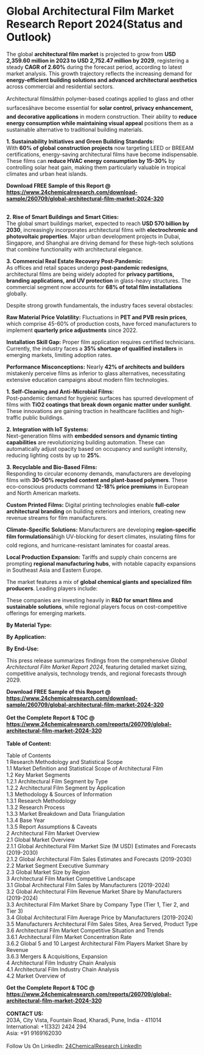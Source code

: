 <h1>Global Architectural Film Market Research Report 2024(Status and Outlook)</h1><p>The global <strong>architectural film market</strong> is projected to grow from <strong>USD 2,359.60 million in 2023 to USD 2,752.47 million by 2029</strong>, registering a steady <strong>CAGR of 2.60%</strong> during the forecast period, according to latest market analysis. This growth trajectory reflects the increasing demand for <strong>energy-efficient building solutions and advanced architectural aesthetics</strong> across commercial and residential sectors.</p><p>Architectural filmsâthin polymer-based coatings applied to glass and other surfacesâhave become essential for <strong>solar control, privacy enhancement, and decorative applications</strong> in modern construction. Their ability to <strong>reduce energy consumption while maintaining visual appeal</strong> positions them as a sustainable alternative to traditional building materials.</p><p><strong>1. Sustainability Initiatives and Green Building Standards:</strong><br>
With <strong>60% of global construction projects</strong> now targeting LEED or BREEAM certifications, energy-saving architectural films have become indispensable. These films can <strong>reduce HVAC energy consumption by 15-30%</strong> by controlling solar heat gain, making them particularly valuable in tropical climates and urban heat islands.</p><div><b>Download FREE Sample of this Report @ 
            <a href="https://www.24chemicalresearch.com/download-sample/260709/global-architectural-film-market-2024-320">
            https://www.24chemicalresearch.com/download-sample/260709/global-architectural-film-market-2024-320</a></b></div><br><p><strong>2. Rise of Smart Buildings and Smart Cities:</strong><br>
The global smart buildings market, expected to reach <strong>USD 570 billion by 2030</strong>, increasingly incorporates architectural films with <strong>electrochromic and photovoltaic properties</strong>. Major urban development projects in Dubai, Singapore, and Shanghai are driving demand for these high-tech solutions that combine functionality with architectural elegance.</p><p><strong>3. Commercial Real Estate Recovery Post-Pandemic:</strong><br>
As offices and retail spaces undergo <strong>post-pandemic redesigns</strong>, architectural films are being widely adopted for <strong>privacy partitions, branding applications, and UV protection</strong> in glass-heavy structures. The commercial segment now accounts for <strong>68% of total film installations</strong> globally.</p><p>Despite strong growth fundamentals, the industry faces several obstacles:</p><p><strong>Raw Material Price Volatility:</strong> Fluctuations in <strong>PET and PVB resin prices</strong>, which comprise 45-60% of production costs, have forced manufacturers to implement <strong>quarterly price adjustments</strong> since 2022.</p><p><strong>Installation Skill Gap:</strong> Proper film application requires certified technicians. Currently, the industry faces a <strong>35% shortage of qualified installers</strong> in emerging markets, limiting adoption rates.</p><p><strong>Performance Misconceptions:</strong> Nearly <strong>42% of architects and builders</strong> mistakenly perceive films as inferior to glass alternatives, necessitating extensive education campaigns about modern film technologies.</p><p><strong>1. Self-Cleaning and Anti-Microbial Films:</strong><br>
Post-pandemic demand for hygienic surfaces has spurred development of films with <strong>TiO2 coatings that break down organic matter under sunlight</strong>. These innovations are gaining traction in healthcare facilities and high-traffic public buildings.</p><p><strong>2. Integration with IoT Systems:</strong><br>
Next-generation films with <strong>embedded sensors and dynamic tinting capabilities</strong> are revolutionizing building automation. These can automatically adjust opacity based on occupancy and sunlight intensity, reducing lighting costs by up to <strong>25%</strong>.</p><p><strong>3. Recyclable and Bio-Based Films:</strong><br>
Responding to circular economy demands, manufacturers are developing films with <strong>30-50% recycled content and plant-based polymers</strong>. These eco-conscious products command <strong>12-18% price premiums</strong> in European and North American markets.</p><p><strong>Custom Printed Films:</strong> Digital printing technologies enable <strong>full-color architectural branding</strong> on building exteriors and interiors, creating new revenue streams for film manufacturers.</p><p><strong>Climate-Specific Solutions:</strong> Manufacturers are developing <strong>region-specific film formulations</strong>âhigh UV-blocking for desert climates, insulating films for cold regions, and hurricane-resistant laminates for coastal areas.</p><p><strong>Local Production Expansion:</strong> Tariffs and supply chain concerns are prompting <strong>regional manufacturing hubs</strong>, with notable capacity expansions in Southeast Asia and Eastern Europe.</p><p>The market features a mix of <strong>global chemical giants and specialized film producers</strong>. Leading players include:</p><p>These companies are investing heavily in <strong>R&amp;D for smart films and sustainable solutions</strong>, while regional players focus on cost-competitive offerings for emerging markets.</p><p><strong>By Material Type:</strong></p><p><strong>By Application:</strong></p><p><strong>By End-Use:</strong></p><p>This press release summarizes findings from the comprehensive <em>Global Architectural Film Market Report 2024</em>, featuring detailed market sizing, competitive analysis, technology trends, and regional forecasts through 2029.</p><div><b>Download FREE Sample of this Report @ 
            <a href="https://www.24chemicalresearch.com/download-sample/260709/global-architectural-film-market-2024-320">
            https://www.24chemicalresearch.com/download-sample/260709/global-architectural-film-market-2024-320</a></b></div><br><div><b>Get the Complete Report & TOC @ 
            <a href="https://www.24chemicalresearch.com/reports/260709/global-architectural-film-market-2024-320">
            https://www.24chemicalresearch.com/reports/260709/global-architectural-film-market-2024-320</a></b></div><br>
            <b>Table of Content:</b><p>Table of Contents<br />
1 Research Methodology and Statistical Scope<br />
1.1 Market Definition and Statistical Scope of Architectural Film<br />
1.2 Key Market Segments<br />
1.2.1 Architectural Film Segment by Type<br />
1.2.2 Architectural Film Segment by Application<br />
1.3 Methodology & Sources of Information<br />
1.3.1 Research Methodology<br />
1.3.2 Research Process<br />
1.3.3 Market Breakdown and Data Triangulation<br />
1.3.4 Base Year<br />
1.3.5 Report Assumptions & Caveats<br />
2 Architectural Film Market Overview<br />
2.1 Global Market Overview<br />
2.1.1 Global Architectural Film Market Size (M USD) Estimates and Forecasts (2019-2030)<br />
2.1.2 Global Architectural Film Sales Estimates and Forecasts (2019-2030)<br />
2.2 Market Segment Executive Summary<br />
2.3 Global Market Size by Region<br />
3 Architectural Film Market Competitive Landscape<br />
3.1 Global Architectural Film Sales by Manufacturers (2019-2024)<br />
3.2 Global Architectural Film Revenue Market Share by Manufacturers (2019-2024)<br />
3.3 Architectural Film Market Share by Company Type (Tier 1, Tier 2, and Tier 3)<br />
3.4 Global Architectural Film Average Price by Manufacturers (2019-2024)<br />
3.5 Manufacturers Architectural Film Sales Sites, Area Served, Product Type<br />
3.6 Architectural Film Market Competitive Situation and Trends<br />
3.6.1 Architectural Film Market Concentration Rate<br />
3.6.2 Global 5 and 10 Largest Architectural Film Players Market Share by Revenue<br />
3.6.3 Mergers & Acquisitions, Expansion<br />
4 Architectural Film Industry Chain Analysis<br />
4.1 Architectural Film Industry Chain Analysis<br />
4.2 Market Overview of</p><div><b>Get the Complete Report & TOC @ 
            <a href="https://www.24chemicalresearch.com/reports/260709/global-architectural-film-market-2024-320">
            https://www.24chemicalresearch.com/reports/260709/global-architectural-film-market-2024-320</a></b></div><br><b>CONTACT US:</b><br>
            203A, City Vista, Fountain Road, Kharadi, Pune, India - 411014<br>
            International: +1(332) 2424 294<br>
            Asia: +91 9169162030 <br><br>
            Follow Us On LinkedIn: <a href="https://www.linkedin.com/company/24chemicalresearch/">24ChemicalResearch LinkedIn</a>